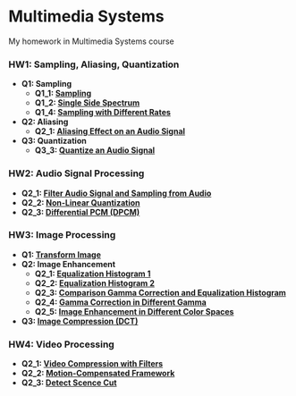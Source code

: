# Multimedia Systems
My homework in Multimedia Systems course

### HW1: Sampling, Aliasing, Quantization

- **Q1: Sampling**
  - **Q1_1: [Sampling](HW1/Q1_1.m)**
  - **Q1_2: [Single Side Spectrum](HW1/Q1_2.m)**
  - **Q1_4: [Sampling with Different Rates](HW1/Q1_4.m)**
- **Q2: Aliasing**
  - **Q2_1: [Aliasing Effect on an Audio Signal](HW1/Q2_1.m)**
- **Q3: Quantization**
  - **Q3_3: [Quantize an Audio Signal](HW1/Q3_3.m)**
  
### HW2: Audio Signal Processing
- **Q2_1: [Filter Audio Signal and Sampling from Audio](HW2/Q2_1.m)**
- **Q2_2: [Non-Linear Quantization](HW2/Q2_2.m)**
- **Q2_3: [Differential PCM (DPCM)](HW2/Q2_3.m)**

### HW3: Image Processing
- **Q1: [Transform Image](HW3/Q1.m)**
- **Q2: Image Enhancement**
  - **Q2_1: [Equalization Histogram 1](HW3/Q2_1.m)**
  - **Q2_2: [Equalization Histogram 2](HW3/Q2_2.m)**
  - **Q2_3: [Comparison Gamma Correction and Equalization Histogram](HW3/Q2_3.m)**
  - **Q2_4: [Gamma Correction in Different Gamma](HW3/Q2_4.m)**
  - **Q2_5: [Image Enhancement in Different Color Spaces](HW3/Q2_5.m)**
- **Q3: [Image Compression (DCT)](HW3/Q3_DCT.m)**

### HW4: Video Processing
- **Q2_1: [Video Compression with Filters](HW4/Q2_1.m)**
- **Q2_2: [Motion-Compensated Framework](HW4/Q2_2.m)**
- **Q2_3: [Detect Scence Cut](HW4/Q2_3.m)**


